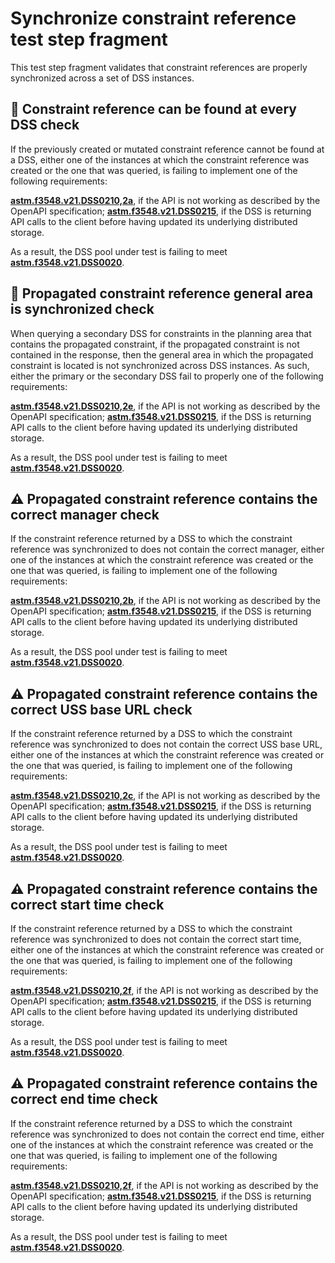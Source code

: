 # Synchronize constraint reference test step fragment

This test step fragment validates that constraint references are properly synchronized across a set of DSS instances.

## 🛑 Constraint reference can be found at every DSS check

If the previously created or mutated constraint reference cannot be found at a DSS, either one of the instances at which the constraint reference was created or the one that was queried,
is failing to implement one of the following requirements:

**[astm.f3548.v21.DSS0210,2a](../../../../../../requirements/astm/f3548/v21.md)**, if the API is not working as described by the OpenAPI specification;
**[astm.f3548.v21.DSS0215](../../../../../../requirements/astm/f3548/v21.md)**, if the DSS is returning API calls to the client before having updated its underlying distributed storage.

As a result, the DSS pool under test is failing to meet **[astm.f3548.v21.DSS0020](../../../../../../requirements/astm/f3548/v21.md)**.

## 🛑 Propagated constraint reference general area is synchronized check

When querying a secondary DSS for constraints in the planning area that contains the propagated
constraint, if the propagated constraint is not contained in the response, then the general area in which the
propagated constraint is located is not synchronized across DSS instances.
As such, either the primary or the secondary DSS fail to properly one of the following requirements:

**[astm.f3548.v21.DSS0210,2e](../../../../../../requirements/astm/f3548/v21.md)**, if the API is not working as described by the OpenAPI specification;
**[astm.f3548.v21.DSS0215](../../../../../../requirements/astm/f3548/v21.md)**, if the DSS is returning API calls to the client before having updated its underlying distributed storage.

As a result, the DSS pool under test is failing to meet **[astm.f3548.v21.DSS0020](../../../../../../requirements/astm/f3548/v21.md)**.

## ⚠️ Propagated constraint reference contains the correct manager check

If the constraint reference returned by a DSS to which the constraint reference was synchronized to does not contain the correct manager,
either one of the instances at which the constraint reference was created or the one that was queried,
is failing to implement one of the following requirements:

**[astm.f3548.v21.DSS0210,2b](../../../../../../requirements/astm/f3548/v21.md)**, if the API is not working as described by the OpenAPI specification;
**[astm.f3548.v21.DSS0215](../../../../../../requirements/astm/f3548/v21.md)**, if the DSS is returning API calls to the client before having updated its underlying distributed storage.

As a result, the DSS pool under test is failing to meet **[astm.f3548.v21.DSS0020](../../../../../../requirements/astm/f3548/v21.md)**.

## ⚠️ Propagated constraint reference contains the correct USS base URL check

If the constraint reference returned by a DSS to which the constraint reference was synchronized to does not contain the correct USS base URL,
either one of the instances at which the constraint reference was created or the one that was queried,
is failing to implement one of the following requirements:

**[astm.f3548.v21.DSS0210,2c](../../../../../../requirements/astm/f3548/v21.md)**, if the API is not working as described by the OpenAPI specification;
**[astm.f3548.v21.DSS0215](../../../../../../requirements/astm/f3548/v21.md)**, if the DSS is returning API calls to the client before having updated its underlying distributed storage.

As a result, the DSS pool under test is failing to meet **[astm.f3548.v21.DSS0020](../../../../../../requirements/astm/f3548/v21.md)**.

## ⚠️ Propagated constraint reference contains the correct start time check

If the constraint reference returned by a DSS to which the constraint reference was synchronized to does not contain the correct start time,
either one of the instances at which the constraint reference was created or the one that was queried,
is failing to implement one of the following requirements:

**[astm.f3548.v21.DSS0210,2f](../../../../../../requirements/astm/f3548/v21.md)**, if the API is not working as described by the OpenAPI specification;
**[astm.f3548.v21.DSS0215](../../../../../../requirements/astm/f3548/v21.md)**, if the DSS is returning API calls to the client before having updated its underlying distributed storage.

As a result, the DSS pool under test is failing to meet **[astm.f3548.v21.DSS0020](../../../../../../requirements/astm/f3548/v21.md)**.


## ⚠️ Propagated constraint reference contains the correct end time check

If the constraint reference returned by a DSS to which the constraint reference was synchronized to does not contain the correct end time,
either one of the instances at which the constraint reference was created or the one that was queried,
is failing to implement one of the following requirements:

**[astm.f3548.v21.DSS0210,2f](../../../../../../requirements/astm/f3548/v21.md)**, if the API is not working as described by the OpenAPI specification;
**[astm.f3548.v21.DSS0215](../../../../../../requirements/astm/f3548/v21.md)**, if the DSS is returning API calls to the client before having updated its underlying distributed storage.

As a result, the DSS pool under test is failing to meet **[astm.f3548.v21.DSS0020](../../../../../../requirements/astm/f3548/v21.md)**.
